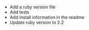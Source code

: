 * Add a ruby version file
* Add tests
* Add install information in the readme
* Update ruby version to 2.2
